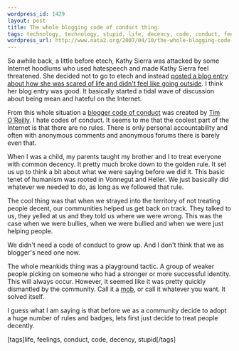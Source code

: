 ```yaml
--- 
wordpress_id: 1429
layout: post
title: The whole blogging code of conduct thing.
tags: technology, technology, stupid, life, decency, code, conduct, feelings
wordpress_url: http://www.nata2.org/2007/04/10/the-whole-blogging-code-of-conduct-thing/
---
```

So awhile back, a little before etech, Kathy Sierra was attacked by some Internet hoodlums who used hatespeech and made Kathy Sierra feel threatened. She decided not to go to etech and instead <a href="http://headrush.typepad.com/creating_passionate_users/2007/03/as_i_type_this_.html">posted a blog entry about how she was scared of life and didn't feel like going outside</a>.  I think her blog entry was good. It basically started a tidal wave of discussion about being mean and hateful on the Internet.

From this whole situation a <a href="http://radar.oreilly.com/archives/2007/04/draft_bloggers_1.html">blogger code of conduct</a> was created by <font color="#0000ff"><a href="http://en.wikipedia.org/wiki/Tim_O%27Reilly">Tim O'Reilly</a></font>. I hate codes of conduct. It seems to me that the coolest part of the Internet is that there are no rules. There is only personal accountability and often with anonymous comments and anonymous forums there is barely even that.

When I was a child, my parents taught my brother and I to treat everyone with common decency. It pretty much broke down to the golden rule. It set us up to think a bit about what we were saying before we did it. This basic tenet of humanism was rooted in Vonnegut and Heller. We just basically did whatever we needed to do, as long as we followed that rule.

The cool thing was that when we strayed into the territory of not treating people decent, our communities helped us get back on track. They talked to us, they yelled at us and they told us where we were wrong. This was the case when we were bullies, when we were bullied and when we were just helping people.

We didn't need a code of conduct to grow up. And I don't think that we as blogger's need one now.

The whole meankids thing was a playground tactic. A group of weaker people picking on someone who had a stronger or more successful identity. This will always occur. However, it seemed like it was pretty quickly dismantled by the community. Call it a <a href="http://www.snpp.com/episodes/1F01.html">mob</a>, or call it whatever you want. It solved itself.

I guess what I am saying is that before we as a community decide to adopt a huge number of rules and badges, lets first just decide to treat people decently.
<p class="wlWriterSmartContent" id="0767317B-992E-4b12-91E0-4F059A8CECA8:3bd5b411-ee32-441b-aa42-01b8fba4cb6b" contenteditable="false" style="margin: 0px; padding: 0px; display: inline">[tags]life, feelings, conduct, code, decency, stupid[/tags]</p>
